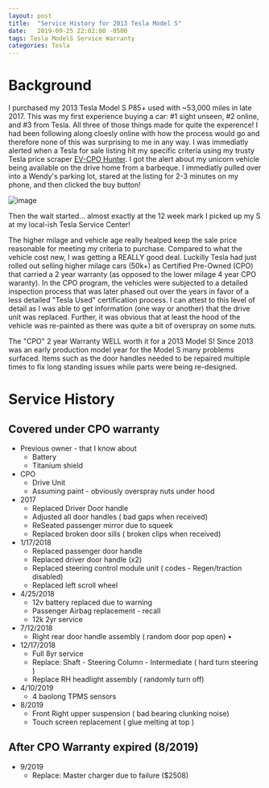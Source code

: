 ```yaml
---
layout: post
title:  "Service History for 2013 Tesla Model S"
date:   2019-09-25 22:02:00 -0500
tags: Tesla ModelS Service Warranty
categories: Tesla
---
```


# Background
  
  I purchased my 2013 Tesla Model S P85+ used with ~53,000 miles in late 2017.  This was my first experience buying a car: #1 sight unseen, #2 online, and #3 from Tesla.  All three of those things made for quite the experence! I had been following along cloesly online with how the process would go and therefore none of this was surprising to me in any way.  I was immediatly alerted when a Tesla for sale listing hit my specific criteria using my trusty Tesla price scraper [EV-CPO Hunter](https://ev-tsla.com/hunter/index.php).  I got the alert about my unicorn vehicle being available on the drive home from a barbeque.  I immediatly pulled over into a Wendy's parking lot, stared at the listing for 2-3 minutes on my phone, and then clicked the buy button! 
  
  ![image](https://user-images.githubusercontent.com/1760475/231928089-4f0a0a60-b813-437e-80b2-fbe4537110d7.png)

  Then the wait started... almost exactly at the 12 week mark I picked up my S at my local-ish Tesla Service Center!
  
  The higher milage and vehicle age really healped keep the sale price reasonable for meeting my criteria to purchase.  Compared to what the vehicle cost new, I was getting a REALLY good deal. Luckilly Tesla had just rolled out selling higher milage cars (50k+) as Certified Pre-Owned (CPO) that carried a 2 year warranty (as opposed to the lower milage 4 year CPO waranty).  In the CPO program, the vehicles were subjected to a detailed inspection process that was later phased out over the years in favor of a less detailed "Tesla Used" certification process.  I can attest to this level of detail as I was able to get information (one way or another) that the drive unit was replaced.  Further, it was obvious that at least the hood of the vehicle was re-painted as there was quite a bit of overspray on some nuts.
  
  The "CPO" 2 year Warranty WELL worth it for a 2013 Model S!  Since 2013 was an early production model year for the Model S many problems surfaced.  Items such as the door handles needed to be repaired multiple times to fix long standing issues while parts were being re-designed.

# Service History

## Covered under CPO warranty

* Previous owner - that I know about 
   * Battery 
   * Titanium shield 
* CPO 
   * Drive Unit 
   * Assuming paint - obviously overspray nuts under hood 
* 2017
   * Replaced Driver Door  handle
   * Adjusted all door handles ( bad gaps when received) 
   * ReSeated passenger mirror due to squeek 
   * Replaced broken door sills ( broken clips when received) 
* 1/17/2018 
   * Replaced passenger door handle 
   * Replaced driver door handle (x2) 
   * Replaced steering control module unit ( codes - Regen/traction disabled) 
   * Replaced left scroll wheel 
* 4/25/2018 
   * 12v battery replaced due to warning 
   *  Passenger Airbag replacement - recall 
   *  12k 2yr service 
*  7/12/2018 
   *  Right rear door handle assembly ( random door pop open) •
* 12/17/2018  
   * Full 8yr service 
   * Replace: Shaft - Steering Column - Intermediate ( hard turn steering ) 
   * Replace RH headlight assembly ( randomly turn off) 
*  4/10/2019 
   *  4 baolong TPMS sensors
* 8/2019
    * Front Right upper suspension ( bad bearing clunking noise)
    * Touch screen replacement ( glue melting at top )

## After CPO Warranty expired (8/2019)

* 9/2019
    * Replace: Master charger due to failure ($2508)
